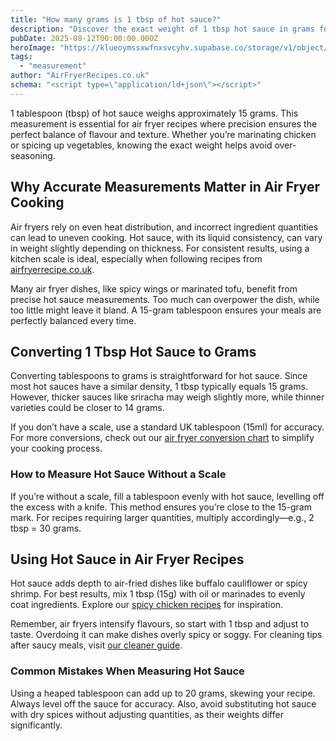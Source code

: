 ```yaml
---
title: "How many grams is 1 tbsp of hot sauce?"
description: "Discover the exact weight of 1 tbsp hot sauce in grams for perfect air fryer recipes. Get precise measurements and cooking tips here!"
pubDate: 2025-08-12T00:00:00.000Z
heroImage: "https://klueoymssxwfnxsvcyhv.supabase.co/storage/v1/object/public/md/how-many-grams-is-1-tbsp-of-hot-sauce-a9787db6.webp"
tags:
  - "measurement"
author: "AirFryerRecipes.co.uk"
schema: "<script type=\"application/ld+json\"></script>"
---
```


<p>1 tablespoon (tbsp) of hot sauce weighs approximately 15 grams. This measurement is essential for air fryer recipes where precision ensures the perfect balance of flavour and texture. Whether you’re marinating chicken or spicing up vegetables, knowing the exact weight helps avoid over-seasoning.</p>  

<h2>Why Accurate Measurements Matter in Air Fryer Cooking</h2>  
<p>Air fryers rely on even heat distribution, and incorrect ingredient quantities can lead to uneven cooking. Hot sauce, with its liquid consistency, can vary in weight slightly depending on thickness. For consistent results, using a kitchen scale is ideal, especially when following recipes from <a href=https://www.airfryerrecipe.co.uk/recipes>airfryerrecipe.co.uk</a>.</p>  
<p>Many air fryer dishes, like spicy wings or marinated tofu, benefit from precise hot sauce measurements. Too much can overpower the dish, while too little might leave it bland. A 15-gram tablespoon ensures your meals are perfectly balanced every time.</p>  

<h2>Converting 1 Tbsp Hot Sauce to Grams</h2>  
<p>Converting tablespoons to grams is straightforward for hot sauce. Since most hot sauces have a similar density, 1 tbsp typically equals 15 grams. However, thicker sauces like sriracha may weigh slightly more, while thinner varieties could be closer to 14 grams.</p>  
<p>If you don’t have a scale, use a standard UK tablespoon (15ml) for accuracy. For more conversions, check out our <a href=https://www.airfryerrecipe.co.uk/air-fryer-conversion-chart>air fryer conversion chart</a> to simplify your cooking process.</p>  

<h3>How to Measure Hot Sauce Without a Scale</h3>  
<p>If you’re without a scale, fill a tablespoon evenly with hot sauce, levelling off the excess with a knife. This method ensures you’re close to the 15-gram mark. For recipes requiring larger quantities, multiply accordingly—e.g., 2 tbsp = 30 grams.</p>  

<h2>Using Hot Sauce in Air Fryer Recipes</h2>  
<p>Hot sauce adds depth to air-fried dishes like buffalo cauliflower or spicy shrimp. For best results, mix 1 tbsp (15g) with oil or marinades to evenly coat ingredients. Explore our <a href=https://www.airfryerrecipe.co.uk/recipe-category/chicken>spicy chicken recipes</a> for inspiration.</p>  
<p>Remember, air fryers intensify flavours, so start with 1 tbsp and adjust to taste. Overdoing it can make dishes overly spicy or soggy. For cleaning tips after saucy meals, visit <a href=https://www.airfryerrecipe.co.uk/air-fryer-cleaner>our cleaner guide</a>.</p>  

<h3>Common Mistakes When Measuring Hot Sauce</h3>  
<p>Using a heaped tablespoon can add up to 20 grams, skewing your recipe. Always level off the sauce for accuracy. Also, avoid substituting hot sauce with dry spices without adjusting quantities, as their weights differ significantly.</p>